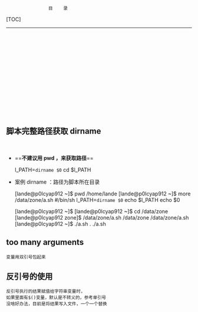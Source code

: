 

```
                目    录
```

[TOC]

---
 
<br>
 
<br>

<br>
 
<br> 

<br>
 
<br>

<br>
 
<br> 

<br>
 
<br>
 
<br>

<br> 
 
<br>


 




## 脚本完整路径获取 dirname

<br>

-  ==**不建议用 pwd ，来获取路径**==


    l_PATH=`dirname $0`
    cd $l_PATH

- 案例 dirname ：路径为脚本所在目录


    [lande@p0lcyap912 ~]$ pwd
    /home/lande
    [lande@p0lcyap912 ~]$ more /data/zone/a.sh 
    #/bin/sh
    l_PATH=`dirname $0`
    echo $l_PATH
    echo $0

    [lande@p0lcyap912 ~]$ 
    [lande@p0lcyap912 ~]$ cd /data/zone
    [lande@p0lcyap912 zone]$ /data/zone/a.sh 
    /data/zone
    /data/zone/a.sh
    [lande@p0lcyap912 ~]$ ./a.sh 
    .
    ./a.sh    


## too many arguments

    变量用双引号包起来

## 反引号的使用

    反引号执行的结果赋值给字符串变量时，
    如果里面有$()变量，默认是不转义的，参考单引号
    没啥好办法，目前是将结果写入文件，一个一个替换


